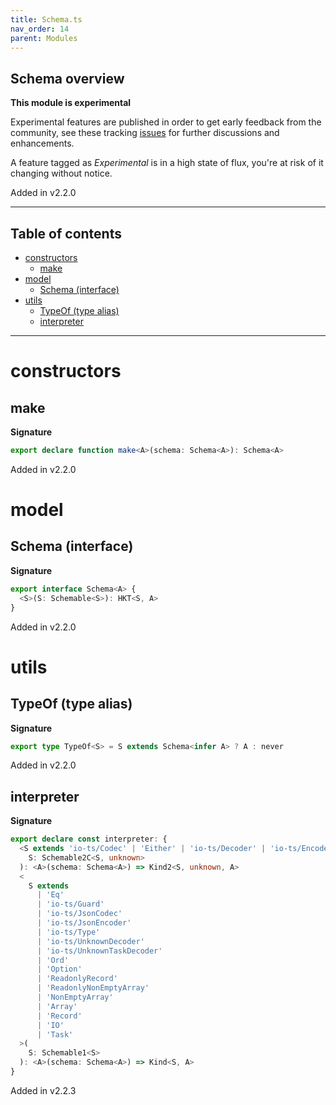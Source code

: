 ```yaml
---
title: Schema.ts
nav_order: 14
parent: Modules
---
```


## Schema overview

**This module is experimental**

Experimental features are published in order to get early feedback from the community, see these tracking
[issues](https://github.com/gcanti/io-ts/issues?q=label%3Av2.2+) for further discussions and enhancements.

A feature tagged as _Experimental_ is in a high state of flux, you're at risk of it changing without notice.

Added in v2.2.0

---

<h2 class="text-delta">Table of contents</h2>

- [constructors](#constructors)
  - [make](#make)
- [model](#model)
  - [Schema (interface)](#schema-interface)
- [utils](#utils)
  - [TypeOf (type alias)](#typeof-type-alias)
  - [interpreter](#interpreter)

---

# constructors

## make

**Signature**

```ts
export declare function make<A>(schema: Schema<A>): Schema<A>
```

Added in v2.2.0

# model

## Schema (interface)

**Signature**

```ts
export interface Schema<A> {
  <S>(S: Schemable<S>): HKT<S, A>
}
```

Added in v2.2.0

# utils

## TypeOf (type alias)

**Signature**

```ts
export type TypeOf<S> = S extends Schema<infer A> ? A : never
```

Added in v2.2.0

## interpreter

**Signature**

```ts
export declare const interpreter: {
  <S extends 'io-ts/Codec' | 'Either' | 'io-ts/Decoder' | 'io-ts/Encoder' | 'IOEither' | 'TaskEither'>(
    S: Schemable2C<S, unknown>
  ): <A>(schema: Schema<A>) => Kind2<S, unknown, A>
  <
    S extends
      | 'Eq'
      | 'io-ts/Guard'
      | 'io-ts/JsonCodec'
      | 'io-ts/JsonEncoder'
      | 'io-ts/Type'
      | 'io-ts/UnknownDecoder'
      | 'io-ts/UnknownTaskDecoder'
      | 'Ord'
      | 'Option'
      | 'ReadonlyRecord'
      | 'ReadonlyNonEmptyArray'
      | 'NonEmptyArray'
      | 'Array'
      | 'Record'
      | 'IO'
      | 'Task'
  >(
    S: Schemable1<S>
  ): <A>(schema: Schema<A>) => Kind<S, A>
}
```

Added in v2.2.3
